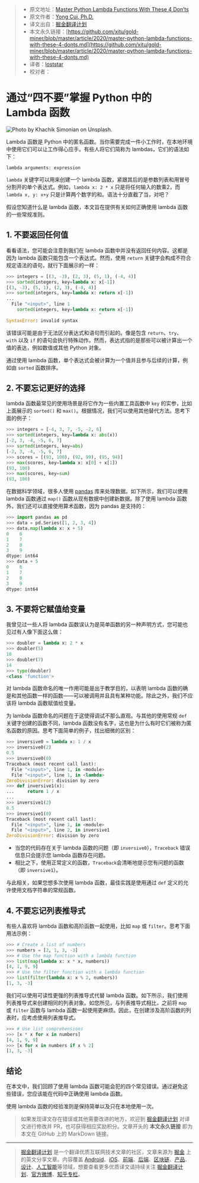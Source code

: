 > * 原文地址：[Master Python Lambda Functions With These 4 Don’ts](https://medium.com/better-programming/master-python-lambda-functions-with-these-4-donts-655b212d36d7)
> * 原文作者：[Yong Cui, Ph.D.](https://medium.com/@yong.cui01)
> * 译文出自：[掘金翻译计划](https://github.com/xitu/gold-miner)
> * 本文永久链接：[https://github.com/xitu/gold-miner/blob/master/article/2020/master-python-lambda-functions-with-these-4-donts.md](https://github.com/xitu/gold-miner/blob/master/article/2020/master-python-lambda-functions-with-these-4-donts.md)
> * 译者：[loststar](https://github.com/loststar)
> * 校对者：

# 通过“四不要”掌握 Python 中的 Lambda 函数

![Photo by [Khachik Simonian](https://unsplash.com/@khachiksimonian?utm_source=medium&utm_medium=referral) on [Unsplash](https://unsplash.com?utm_source=medium&utm_medium=referral).](https://cdn-images-1.medium.com/max/10944/0*9slRkVkDa86YSSIk)

Lambda 函数是 Python 中的匿名函数。当你需要完成一件小工作时，在本地环境中使用它们可以让工作得心应手。有些人将它们简称为 lambdas，它们的语法如下：

```
lambda arguments: expression
```

`lambda` 关键字可以用来创建一个 lambda 函数，紧跟其后的是参数列表和用冒号分割开的单个表达式。例如，`lambda x: 2 * x` 只是将任何输入的数乘2，而 `lambda x, y: x+y` 只是计算两个数字的和。语法十分直截了当，对吧？

假设您知道什么是 lambda 函数，本文旨在提供有关如何正确使用 lambda 函数的一些常规准则。

## 1. 不要返回任何值

看看语法，您可能会注意到我们在 lambda 函数中并没有返回任何内容。这都是因为 lambda 函数只能包含一个表达式。然而，使用 `return`  关键字会构成不符合规定语法的语句，就行下面展示的一样：

```Python
>>> integers = [(3, -3), (2, 3), (5, 1), (-4, 4)]
>>> sorted(integers, key=lambda x: x[-1])
[(3, -3), (5, 1), (2, 3), (-4, 4)]
>>> sorted(integers, key=lambda x: return x[-1])
... 
  File "<input>", line 1
    sorted(integers, key=lambda x: return x[-1])
                                   ^
SyntaxError: invalid syntax
```

该错误可能是由于无法区分表达式和语句而引起的。像是包含 `return`、`try`、 `with` 以及 `if` 的语句会执行特殊动作。然而，表达式指的是那些可以被计算出一个值的表达，例如数值或其他 Python 对象。

通过使用 lambda 函数，单个表达式会被计算为一个值并且参与后续的计算，例如由 `sorted` 函数排序。

## 2. 不要忘记更好的选择

lambda 函数最常见的使用场景是将它作为一些内置工具函数中 `key` 的实参，比如上面展示的 `sorted()` 和 `max()`。根据情况，我们可以使用其他替代方法。思考下面的例子：

```Python
>>> integers = [-4, 3, 7, -5, -2, 6]
>>> sorted(integers, key=lambda x: abs(x))
[-2, 3, -4, -5, 6, 7]
>>> sorted(integers, key=abs)
[-2, 3, -4, -5, 6, 7]
>>> scores = [(93, 100), (92, 99), (95, 94)]
>>> max(scores, key=lambda x: x[0] + x[1])
(93, 100)
>>> max(scores, key=sum)
(93, 100)
```

在数据科学领域，很多人使用 [pandas](https://pandas.pydata.org/) 库来处理数据。如下所示，我们可以使用 lambda 函数通过  `map()`  函数从现有数据中创建新数据。除了使用 lambda 函数外，我们还可以直接使用算术函数，因为 pandas 是支持的：

```Python
>>> import pandas as pd
>>> data = pd.Series([1, 2, 3, 4])
>>> data.map(lambda x: x + 5)
0    6
1    7
2    8
3    9
dtype: int64
>>> data + 5
0    6
1    7
2    8
3    9
dtype: int64
```

## 3. 不要将它赋值给变量

我曾见过一些人将 lambda 函数误认为是简单函数的另一种声明方式，您可能也见过有人像下面这么做：

```Python
>>> doubler = lambda x: 2 * x
>>> doubler(5)
10
>>> doubler(7)
14
>>> type(doubler)
<class 'function'>
```

对 lambda 函数命名的唯一作用可能是出于教学目的，以表明 lambda 函数的确是和其他函数一样的函数——可以被调用并且具有某种功能。除此之外，我们不应该将 lambda 函数赋值给变量。

为 lambda 函数命名的问题在于这使得调试不那么直观。与其他的使用常规 `def` 关键字创建的函数不同，lambda 函数没有名字，这也是为什么有时它们被称为匿名函数的原因。思考下面简单的例子，找出细微的区别：

```Python
>>> inversive0 = lambda x: 1 / x
>>> inversive0(2)
0.5
>>> inversive0(0)
Traceback (most recent call last):
  File "<input>", line 1, in <module>
  File "<input>", line 1, in <lambda>
ZeroDivisionError: division by zero
>>> def inversive1(x):
... 	return 1 / x
... 
>>> inversive1(2)
0.5
>>> inversive1(0)
Traceback (most recent call last):
  File "<input>", line 1, in <module>
  File "<input>", line 2, in inversive1
ZeroDivisionError: division by zero
```

* 当您的代码存在关于 lambda 函数的问题（即 `inversive0`），`Traceback` 错误信息只会提示您 lambda 函数存在问题。
* 相比之下，使用正常定义的函数，`Traceback`会清晰地提示您有问题的函数（即 `inversive1`）。

与此相关，如果您想多次使用 lambda 函数，最佳实践是使用通过 `def` 定义的允许使用文档字符串的常规函数。

## 4. 不要忘记列表推导式

有些人喜欢将 lambda 函数和高阶函数一起使用，比如 `map` 或 `filter`。思考下面用法示例：

```Python
>>> # Create a list of numbers
>>> numbers = [2, 1, 3, -3]
>>> # Use the map function with a lambda function
>>> list(map(lambda x: x * x, numbers))
[4, 1, 9, 9]
>>> # Use the filter function with a lambda function
>>> list(filter(lambda x: x % 2, numbers))
[1, 3, -3]
```

我们可以使用可读性更强的列表推导式代替 lambda 函数。如下所示，我们使用列表推导式来创建相同的列表对象。如您所见，与列表推导式相比，之前将 `map` 或 `filter` 函数与 lambda 函数一起使用更麻烦。因此，在创建涉及高阶函数的列表时，应考虑使用列表推导式。

```Python
>>> # Use list comprehensions
>>> [x * x for x in numbers]
[4, 1, 9, 9]
>>> [x for x in numbers if x % 2]
[1, 3, -3]
```

## 结论

在本文中，我们回顾了使用 lambda 函数可能会犯的四个常见错误。通过避免这些错误，您应该能在代码中正确使用 lambda 函数。

使用 lambda 函数的经验准则是保持简单以及只在本地使用一次。

> 如果发现译文存在错误或其他需要改进的地方，欢迎到 [掘金翻译计划](https://github.com/xitu/gold-miner) 对译文进行修改并 PR，也可获得相应奖励积分。文章开头的 **本文永久链接** 即为本文在 GitHub 上的 MarkDown 链接。

---

> [掘金翻译计划](https://github.com/xitu/gold-miner) 是一个翻译优质互联网技术文章的社区，文章来源为 [掘金](https://juejin.im) 上的英文分享文章。内容覆盖 [Android](https://github.com/xitu/gold-miner#android)、[iOS](https://github.com/xitu/gold-miner#ios)、[前端](https://github.com/xitu/gold-miner#前端)、[后端](https://github.com/xitu/gold-miner#后端)、[区块链](https://github.com/xitu/gold-miner#区块链)、[产品](https://github.com/xitu/gold-miner#产品)、[设计](https://github.com/xitu/gold-miner#设计)、[人工智能](https://github.com/xitu/gold-miner#人工智能)等领域，想要查看更多优质译文请持续关注 [掘金翻译计划](https://github.com/xitu/gold-miner)、[官方微博](http://weibo.com/juejinfanyi)、[知乎专栏](https://zhuanlan.zhihu.com/juejinfanyi)。
